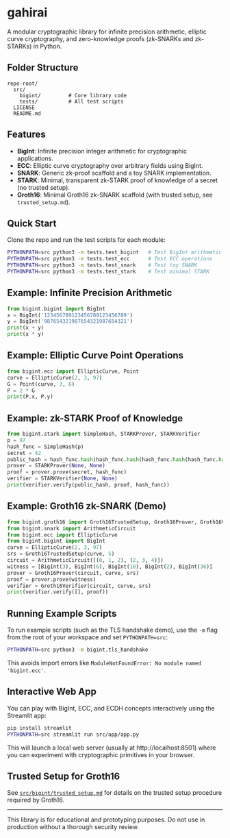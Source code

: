 # gahirai

A modular cryptographic library for infinite precision arithmetic, elliptic curve cryptography, and zero-knowledge proofs (zk-SNARKs and zk-STARKs) in Python.

## Folder Structure

```
repo-root/
  src/
    bigint/         # Core library code
    tests/          # All test scripts
  LICENSE
  README.md
```

## Features
- **BigInt**: Infinite precision integer arithmetic for cryptographic applications.
- **ECC**: Elliptic curve cryptography over arbitrary fields using BigInt.
- **SNARK**: Generic zk-proof scaffold and a toy SNARK implementation.
- **STARK**: Minimal, transparent zk-STARK proof of knowledge of a secret (no trusted setup).
- **Groth16**: Minimal Groth16 zk-SNARK scaffold (with trusted setup, see `trusted_setup.md`).

## Quick Start
Clone the repo and run the test scripts for each module:

```bash
PYTHONPATH=src python3 -m tests.test_bigint   # Test BigInt arithmetic
PYTHONPATH=src python3 -m tests.test_ecc      # Test ECC operations
PYTHONPATH=src python3 -m tests.test_snark    # Test toy SNARK
PYTHONPATH=src python3 -m tests.test_stark    # Test minimal STARK
```

## Example: Infinite Precision Arithmetic
```python
from bigint.bigint import BigInt
x = BigInt('123456789123456789123456789')
y = BigInt('987654321987654321987654321')
print(x + y)
print(x * y)
```

## Example: Elliptic Curve Point Operations
```python
from bigint.ecc import EllipticCurve, Point
curve = EllipticCurve(2, 3, 97)
G = Point(curve, 3, 6)
P = 2 * G
print(P.x, P.y)
```

## Example: zk-STARK Proof of Knowledge
```python
from bigint.stark import SimpleHash, STARKProver, STARKVerifier
p = 97
hash_func = SimpleHash(p)
secret = 42
public_hash = hash_func.hash(hash_func.hash(hash_func.hash(hash_func.hash(hash_func.hash(secret)))))
prover = STARKProver(None, None)
proof = prover.prove(secret, hash_func)
verifier = STARKVerifier(None, None)
print(verifier.verify(public_hash, proof, hash_func))
```

## Example: Groth16 zk-SNARK (Demo)
```python
from bigint.groth16 import Groth16TrustedSetup, Groth16Prover, Groth16Verifier
from bigint.snark import ArithmeticCircuit
from bigint.ecc import EllipticCurve
from bigint.bigint import BigInt
curve = EllipticCurve(2, 3, 97)
srs = Groth16TrustedSetup(curve, 5)
circuit = ArithmeticCircuit([(0, 1, 2), (2, 3, 4)])
witness = [BigInt(3), BigInt(6), BigInt(18), BigInt(2), BigInt(36)]
prover = Groth16Prover(circuit, curve, srs)
proof = prover.prove(witness)
verifier = Groth16Verifier(circuit, curve, srs)
print(verifier.verify([], proof))
```

## Running Example Scripts

To run example scripts (such as the TLS handshake demo), use the `-m` flag from the root of your workspace and set `PYTHONPATH=src`:

```bash
PYTHONPATH=src python3 -m bigint.tls_handshake
```

This avoids import errors like `ModuleNotFoundError: No module named 'bigint.ecc'`.

## Interactive Web App

You can play with BigInt, ECC, and ECDH concepts interactively using the Streamlit app:

```bash
pip install streamlit
PYTHONPATH=src streamlit run src/app/app.py
```

This will launch a local web server (usually at http://localhost:8501) where you can experiment with cryptographic primitives in your browser.

## Trusted Setup for Groth16
See [`src/bigint/trusted_setup.md`](src/bigint/trusted_setup.md) for details on the trusted setup procedure required by Groth16.

---
This library is for educational and prototyping purposes. Do not use in production without a thorough security review.
